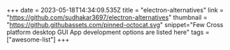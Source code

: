 +++
date = 2023-05-18T14:34:09.535Z
title = "electron-alternatives"
link = "https://github.com/sudhakar3697/electron-alternatives"
thumbnail = "https://github.githubassets.com/pinned-octocat.svg"
snippet="Few Cross platform desktop GUI App development options are listed here"
tags = ["awesome-list"]
+++
